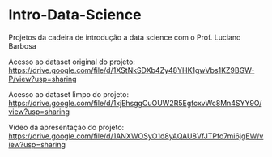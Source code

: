 # Intro-Data-Science
Projetos da cadeira de introdução a data science com o Prof. Luciano Barbosa

Acesso ao dataset original do projeto: https://drive.google.com/file/d/1XStNkSDXb4Zy48YHK1gwVbs1KZ9BGW-P/view?usp=sharing

Acesso ao dataset limpo do projeto: https://drive.google.com/file/d/1xjEhsggCuOUW2R5EgfcxvWc8Mn4SYY9O/view?usp=sharing

Vídeo da apresentação do projeto: https://drive.google.com/file/d/1ANXWOSyO1d8yAQAU8VfJTPfo7mi6jgEW/view?usp=sharing
